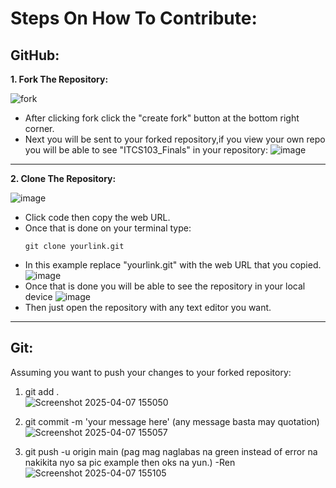 # Steps On How To Contribute:

## GitHub:
**1. Fork The Repository:**

   ![fork](https://github.com/user-attachments/assets/65c0ed44-e85c-4fe5-a0a8-eecd25daead1)
   - After clicking fork click the "create fork" button at the bottom right corner.
   - Next you will be sent to your forked repository,if you view your own repo you will be able to see "ITCS103_Finals" in your repository:
     ![image](https://github.com/user-attachments/assets/cf746528-1890-449d-b361-9e111111fd10)
___

**2. Clone The Repository:**

   ![image](https://github.com/user-attachments/assets/db921b1e-bc9a-475d-8e33-4f738927c3f8)
   - Click code then copy the web URL.
   - Once that is done on your terminal type:
     ```clone
     git clone yourlink.git
     ```
   - In this example replace "yourlink.git" with the web URL that you copied.
     ![image](https://github.com/user-attachments/assets/f772dfbf-df69-4ff5-98e2-e0427655cbec)
   - Once that is done you will be able to see the repository in your local device
     ![image](https://github.com/user-attachments/assets/0599c411-bb96-4967-84f2-e9098adc9604)
   - Then just open the repository with any text editor you want.

___

## Git:

Assuming you want to push your changes to your forked repository:
  
   1. git add . <br>
   ![Screenshot 2025-04-07 155050](https://github.com/user-attachments/assets/27431651-c5be-4394-88cc-87ba8e7d3b0c)

   3. git commit -m 'your message here' (any message basta may quotation)
      ![Screenshot 2025-04-07 155057](https://github.com/user-attachments/assets/1b74b793-d135-4a76-b20a-a4c3389da211)

   4. git push -u origin main (pag mag naglabas na green instead of error na nakikita nyo sa pic example then oks na yun.) -Ren
     ![Screenshot 2025-04-07 155105](https://github.com/user-attachments/assets/3e0c5546-bd3f-4131-bae9-72f4b11b119d)


